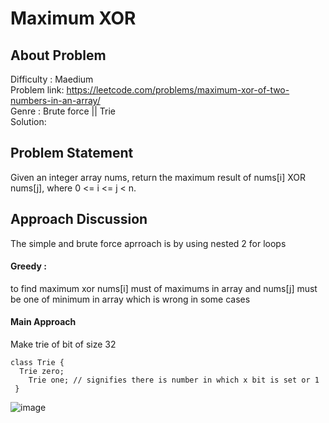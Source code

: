 <h1>Maximum XOR</h1>

## About Problem 
  Difficulty : Maedium<br/>
  Problem link: https://leetcode.com/problems/maximum-xor-of-two-numbers-in-an-array/<br/>
  Genre : Brute force || Trie <br/>
  Solution: 
  
## Problem Statement
Given an integer array nums, return the maximum result of nums[i] XOR nums[j], where 0 <= i <= j < n.

## Approach Discussion
The simple and brute force aprroach is by using nested 2 for loops

#### Greedy : 
to find maximum xor nums[i] must of maximums in array and nums[j] must be one of minimum in array which is wrong in some cases

#### Main Approach 
Make trie of bit of size 32
```
class Trie {
  Trie zero;
    Trie one; // signifies there is number in which x bit is set or 1
 }
 ```
 ![image](https://user-images.githubusercontent.com/54256549/163561845-8c618bef-684a-4733-8b24-fa364e688726.png)
